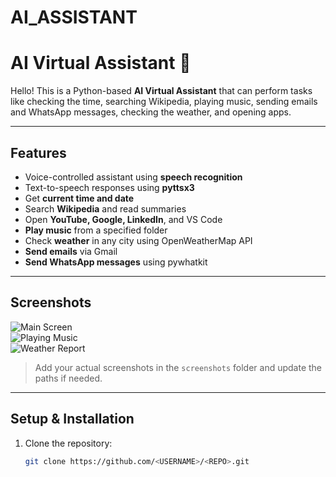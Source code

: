 ﻿# AI_ASSISTANT
 # AI Virtual Assistant 🤖

Hello! This is a Python-based **AI Virtual Assistant** that can perform tasks like checking the time, searching Wikipedia, playing music, sending emails and WhatsApp messages, checking the weather, and opening apps.  

---

## **Features**
- Voice-controlled assistant using **speech recognition**
- Text-to-speech responses using **pyttsx3**
- Get **current time and date**
- Search **Wikipedia** and read summaries
- Open **YouTube, Google, LinkedIn**, and VS Code
- **Play music** from a specified folder
- Check **weather** in any city using OpenWeatherMap API
- **Send emails** via Gmail
- **Send WhatsApp messages** using pywhatkit

---

## **Screenshots**
![Main Screen](screenshots/main_screen.png)  
![Playing Music](screenshots/music_play.png)  
![Weather Report](screenshots/music_play.png)  

> Add your actual screenshots in the `screenshots` folder and update the paths if needed.

---

## **Setup & Installation**
1. Clone the repository:
   ```bash
   git clone https://github.com/<USERNAME>/<REPO>.git




